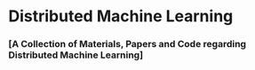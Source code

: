 # Distributed Machine Learning
### [A Collection of Materials, Papers and Code regarding Distributed Machine Learning] 


